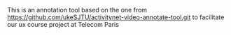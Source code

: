 This is an annotation tool based on the one from https://github.com/ukeSJTU/activitynet-video-annotate-tool.git to facilitate our ux course project at Telecom Paris
